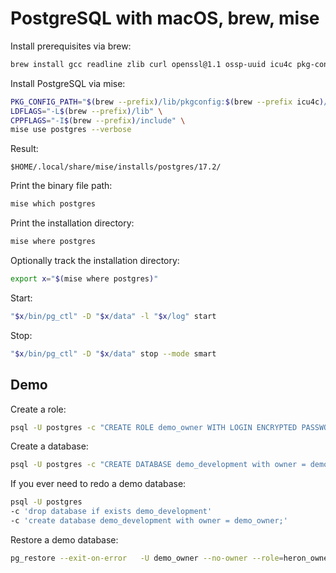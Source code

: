# PostgreSQL with macOS, brew, mise

Install prerequisites via brew:

```sh
brew install gcc readline zlib curl openssl@1.1 ossp-uuid icu4c pkg-config
```

Install PostgreSQL via mise:

```sh
PKG_CONFIG_PATH="$(brew --prefix)/lib/pkgconfig:$(brew --prefix icu4c)/lib/pkgconfig" \
LDFLAGS="-L$(brew --prefix)/lib" \
CPPFLAGS="-I$(brew --prefix)/include" \
mise use postgres --verbose
```

Result:

```
$HOME/.local/share/mise/installs/postgres/17.2/
```

Print the binary file path:

```sh
mise which postgres
```

Print the installation directory:

```sh
mise where postgres
```

Optionally track the installation directory:

```sh
export x="$(mise where postgres)"
```

Start:

```sh
"$x/bin/pg_ctl" -D "$x/data" -l "$x/log" start 
```

Stop:

```sh
"$x/bin/pg_ctl" -D "$x/data" stop --mode smart
```


## Demo

Create a role:

```sh
psql -U postgres -c "CREATE ROLE demo_owner WITH LOGIN ENCRYPTED PASSWORD 'secret';"
```

Create a database:

```sh
psql -U postgres -c "CREATE DATABASE demo_development with owner = demo_owner;"
```

If you ever need to redo a demo database:

```sh
psql -U postgres 
-c 'drop database if exists demo_development' 
-c 'create database demo_development with owner = demo_owner;'
```

Restore a demo database:

```sh
pg_restore --exit-on-error   -U demo_owner --no-owner --role=heron_owner -d demo_development -1 demo_development.dump 
```
